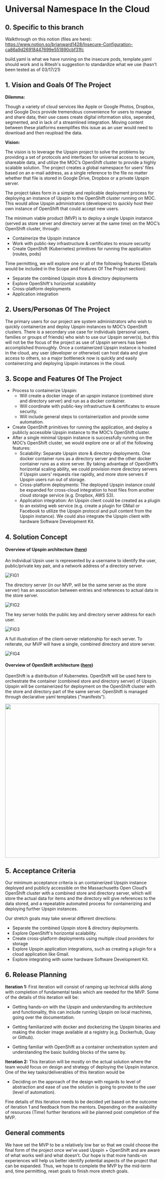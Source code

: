 # Universal Namespace In the Cloud

## 0. Specific to this branch
Walkthrough on this notion (files are here): https://www.notion.so/brianward1428/Insecure-Configuration-ca86a9d26918447699e551890cbf31fc

build.yaml is what we have running on the insecure pods, template.yaml should work and is Ritesh's suggestion to standardize what we use (hasn't been tested as of 03/17/21)

## 1. Vision and Goals Of The Project

**Dilemma:**

Though a variety of cloud services like Apple or Google Photos, Dropbox, and Google Docs provide tremendous convenience for users to manage and share data, their use cases create digital information silos, seperated, segmented, and in lack of a streamlined integration. Moving content between these platforms exemplifies this issue as an user would need to download and then reupload the data.

**Vision:**

The vision is to leverage the Upspin project to solve the problems by providing a set of protocols and interfaces for universal access to secure, shareable data, and utilize the MOC’s OpenShift cluster to provide a highly scalable solution. The project creates a global namespace for users’ files based on an e-mail address, as a single reference to the file no matter whether that file is stored in Google Drive, Dropbox or a private Upspin server.

The project takes form in a simple and replicable deployment process for deploying an instance of Upspin to the OpenShift cluster running on MOC. This would allow Upspin administrators (developers) to quickly host their own instance of OpenShift that could accept new users. 

The minimum viable product (MVP) is to deploy a single Upspin instance (served as store server and directory server at the same time) on the MOC’s OpenShift cluster, through: 

-   Containerize the Upspin instance
-   Work with public-key infrastructure & certificates to ensure security
-   Create OpenShift (Kubernetes) primitives for running the application (routes, pods)

Time permitting, we will explore one or all of the following features (Details would be included in the Scope and Features Of The Project section):

-   Separate the combined Upspin store & directory deployments
-   Explore OpenShift's horizontal scalability
-   Cross-platform deployments
-   Application integration


## 2. Users/Personas Of The Project
The primary users for our project are system administrators who wish to quickly containerize and deploy Upspin instances to MOC’s OpenShift clusters. There is a secondary use case for individuals (personal users, families or groups of friends) who wish to use our Upspin server(s), but this will not be the focus of the project as use of Upspin servers has been accomplished thoroughly. Once a containerized Upspin instance is hosted in the cloud, any user (developer or otherwise) can host data and give access to others, so a major bottleneck now is quickly and easily containerzing and deploying Upspin instances in the cloud.

## 3. Scope and Features Of The Project
-   Process to containerize Upspin:
	-   Will create a docker image of an upspin instance (combined store and directory server) and run as a docker container. 
	-   Will coordinate with public-key infrastructure & certificates to ensure security.
	-   Will include general steps to containerization and provide some automation.
-   Create OpenShift primitives for running the application, and deploy a publicly accessible Upspin instance to the MOC’s OpenShift cluster.
-   After a single minimal Upspin instance is successfully running on the MOC’s OpenShift cluster, we would explore one or all of the following features: 
	-   Scalability: Separate Upspin store & directory deployments. One docker container runs as a directory server and the other docker container runs as a store server. By taking advantage of OpenShift’s horizontal scaling ability, we could provision more directory servers if Upspin users’ requests rise rapidly, and more store servers if Upspin users run out of storage.
	-   Cross-platform deployments: The deployed Upspin instance could be expanded for cross-cloud integration to host files from another cloud storage service (e.g. Dropbox, AWS S3).
	-   Application integration: An Upspin client could be created as a plugin to an existing web service (e.g. create a plugin for GMail or Facebook to utilize the Upspin protocol and pull content from the Upspin instance). We could also integrate the Upspin client with hardware Software Development Kit.


## 4. Solution Concept
#### Overview of Upspin architecture ([here](https://upspin.io/doc/arch.md))

An individual Upsin user is represented by a username to identify the user, public/private key pair, and a network address of a directory server.


![FIG1](images/figure1.png)

The directory server (in our MVP, will be the same server as the store server) has an association between entries and references to actual data in the store server.

![FIG2](images/figure2.png)

The key server holds the public key and directory server address for each user.

![FIG3](images/figure3.png)

A full illustration of the client-server relationship for each server. To reiterate, our MVP will have a single, combined directory and store server.

![FIG4](images/figure4.png)

#### Overview of OpenShift architecture ([here](https://www.openshift.com/learn/what-is-openshift))

OpenShift is a distribution of Kubernetes. OpenShift will be used here to orchestrate the container (combined store and directory server) of Upspin. Upspin will be containerized for deployment on the OpenShift cluster with the store and directory part of the same server. OpenShift is managed through declarative yaml templates ("manifests").

<img src= images/figure5.png width="500" class="centerImage">

## 5. Acceptance Criteria

Our minimum acceptance criteria is an containerized Upspin instance deployed and publicly accessible on the Massachusetts Open Cloud’s OpenShift cluster with a combined store and directory server, which will store the actual data for items and the directory will give references to the data stored, and a repeatable automated process for containerizing and deploying further Upspin instances.

Our stretch goals may take several different directions:

-   Separate the combined Upspin store & directory deployments.
-   Explore OpenShift's horizontal scalability.
-   Create cross-platform deployments using multiple cloud providers for storage
-   Explore Upspin application integrations, such as creating a plugin for a cloud application like Gmail.
-   Explore integrating with some hardware Software Development Kit.


## 6. Release Planning

**Iteration 1:**
First iteration will consist of ramping up technical skills along with completion of fundamental tasks which are needed for the MVP. Some of the details of this iteration will be:

-   Getting hands-on with the Upspin and understanding its architecture and functionality, this can include running Upspin on local machines, going over the documentation.
    
-   Getting familiarized with docker and dockerizing the Upspin binaries and making the docker image available at a registry (e,g. Dockerhub, Quay or Github).
    
-   Getting familiar with OpenShift as a container orchestration system and understanding the basic building blocks of the same by.
    
**Iteration 2:**
This iteration will be mostly on the actual solution where the team would focus on design and strategy of deploying the Upspin instance. One of the key tasks/deliverables of this iteration would be

-   Deciding on the approach of the design with regards to level of abstraction and ease of use the solution is going to provide to the user (level of automation).

Fine details of this iteration needs to be decided yet based on the outcome of iteration 1 and feedback from the mentors. Depending on the availability of resources (Time) further iterations will be planned post completion of the MVP.

## General comments
We have set the MVP to be a relatively low bar so that we could choose the final form of the project once we’ve used Upspin + OpenShift and are aware of what works well and what doesn’t. Our hope is that more hands-on experiences will help us better identify potential aspects of the project that can be expanded. Thus, we hope to complete the MVP by the mid-term and, time permitting, reset goals to finish more stretch goals.

